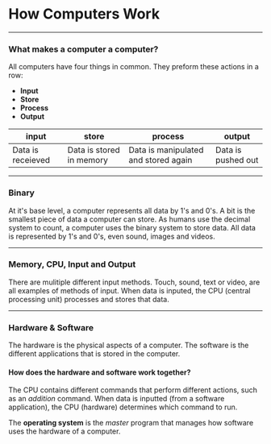 # How Computers Work

---

### What makes a computer a computer?

All computers have four things in common. They preform these actions in a row:

- **Input**
- **Store**
- **Process**
- **Output**

| input             | store                    | process                              | output             |
| ----------------- | ------------------------ | ------------------------------------ | ------------------ |
| Data is receieved | Data is stored in memory | Data is manipulated and stored again | Data is pushed out |

---

### Binary

At it's base level, a computer represents all data by 1's and 0's.
A bit is the smallest piece of data a computer can store.
As humans use the decimal system to count, a computer uses the binary system to store data. All data is represented by 1's and 0's, even sound, images and videos.

---

### Memory, CPU, Input and Output

There are mulitiple different input methods. Touch, sound, text or video, are all examples of methods of input. When data is inputed, the CPU (central processing unit) processes and stores that data.

---

### Hardware & Software

The hardware is the physical aspects of a computer. The software is the different applications that is stored in the computer.

#### How does the hardware and software work together?

The CPU contains different commands that perform different actions, such as an _addition_ command. When data is inputted (from a software application), the CPU (hardware) determines which command to run.

The **operating system** is the _master_ program that manages how software uses the hardware of a computer.
